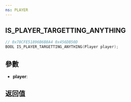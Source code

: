 ```yaml
---
ns: PLAYER
---
```

## IS_PLAYER_TARGETTING_ANYTHING

```c
// 0x78CFE51896B6B8A4 0x456DB50D
BOOL IS_PLAYER_TARGETTING_ANYTHING(Player player);
```


## 參數
* **player**: 

## 返回值
